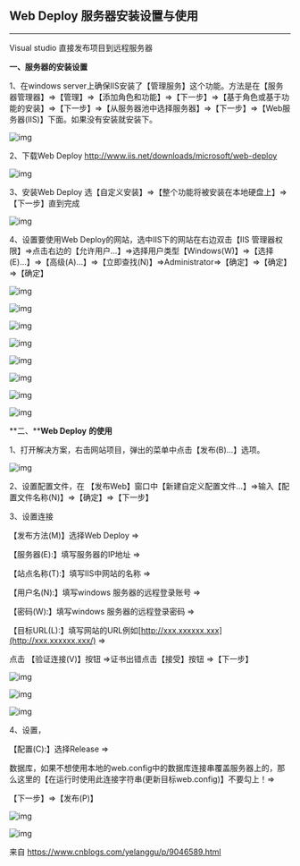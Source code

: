 ## **Web Deploy** **服务器安装设置与使用**

------

Visual studio 直接发布项目到远程服务器

**一、服务器的安装设置**

1、在windows server上确保IIS安装了【管理服务】这个功能。方法是在【服务器管理器】=>【管理】=>【添加角色和功能】=>【下一步】=>【基于角色或基于功能的安装】=>【下一步】=>【从服务器池中选择服务器】=>【下一步】=>【Web服务器(IIS)】下面。如果没有安装就安装下。

![img](file:///C:/Users/18liyz/AppData/Local/Temp/msohtmlclip1/01/clip_image001.png)

2、下载Web Deploy http://www.iis.net/downloads/microsoft/web-deploy

![img](file:///C:/Users/18liyz/AppData/Local/Temp/msohtmlclip1/01/clip_image002.png)

3、安装Web Deploy 选【自定义安装】=>【整个功能将被安装在本地硬盘上】=>【下一步】直到完成

![img](file:///C:/Users/18liyz/AppData/Local/Temp/msohtmlclip1/01/clip_image003.png)

4、设置要使用Web Deploy的网站，选中IIS下的网站在右边双击【IIS 管理器权限】=>点击右边的【允许用户…】=>选择用户类型【Windows(W)】=>【选择(E)…】=>【高级(A)…】=>【立即查找(N)】=>Administrator=>【确定】=>【确定】=>【确定】

![img](file:///C:/Users/18liyz/AppData/Local/Temp/msohtmlclip1/01/clip_image004.png)

 

![img](file:///C:/Users/18liyz/AppData/Local/Temp/msohtmlclip1/01/clip_image005.png)

 

![img](file:///C:/Users/18liyz/AppData/Local/Temp/msohtmlclip1/01/clip_image006.png)

 

![img](file:///C:/Users/18liyz/AppData/Local/Temp/msohtmlclip1/01/clip_image007.png)

 

![img](file:///C:/Users/18liyz/AppData/Local/Temp/msohtmlclip1/01/clip_image008.png)

 

![img](file:///C:/Users/18liyz/AppData/Local/Temp/msohtmlclip1/01/clip_image009.png)

 

![img](file:///C:/Users/18liyz/AppData/Local/Temp/msohtmlclip1/01/clip_image010.png)

 

![img](file:///C:/Users/18liyz/AppData/Local/Temp/msohtmlclip1/01/clip_image011.png)

**二、****Web Deploy** **的使用**

1、打开解决方案，右击网站项目，弹出的菜单中点击【发布(B)…】选项。

![img](file:///C:/Users/18liyz/AppData/Local/Temp/msohtmlclip1/01/clip_image012.png)

2、设置配置文件，在 【发布Web】窗口中【新建自定义配置文件…】=>输入【配置文件名称(N)】=>【确定】=>【下一步】

3、设置连接

【发布方法(M)】选择Web Deploy =>

【服务器(E):】填写服务器的IP地址 =>

【站点名称(T):】填写IIS中网站的名称 =>

【用户名(N):】填写windows 服务器的远程登录账号  =>

【密码(W):】填写windows 服务器的远程登录密码 =>

【目标URL(L):】填写网站的URL例如[http://xxx.xxxxxx.xxx](http://xxx.xxxxxx.xxx/) =>

点击 【验证连接(V)】按钮 =>证书出错点击【接受】按钮 =>【下一步】

![img](file:///C:/Users/18liyz/AppData/Local/Temp/msohtmlclip1/01/clip_image013.png)

 

![img](file:///C:/Users/18liyz/AppData/Local/Temp/msohtmlclip1/01/clip_image014.png)

 

![img](file:///C:/Users/18liyz/AppData/Local/Temp/msohtmlclip1/01/clip_image015.png)

4、设置，

【配置(C):】选择Release =>

数据库，如果不想使用本地的web.config中的数据库连接串覆盖服务器上的，那么这里的【在运行时使用此连接字符串(更新目标web.config)】不要勾上！=>

【下一步】=>【发布(P)】

![img](file:///C:/Users/18liyz/AppData/Local/Temp/msohtmlclip1/01/clip_image016.png)

 

![img](file:///C:/Users/18liyz/AppData/Local/Temp/msohtmlclip1/01/clip_image017.png)

 

来自 <https://www.cnblogs.com/yelanggu/p/9046589.html> 
